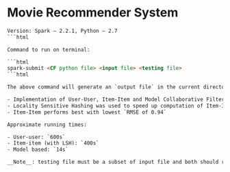 # Movie Recommender System

```html
Version: Spark – 2.2.1, Python – 2.7
```html

Command to run on terminal:

```html
spark-submit <CF python file> <input file> <testing file>
```html

The above command will generate an `output file` in the current directory 

- Implementation of User-User, Item-Item and Model Collaborative Filtering methods on the MovieLens Database.
- Locality Sensitive Hashing was used to speed up computation of Item-Item pairs
- Item-Item performs best with lowest `RMSE of 0.94`

Approximate running times:

- User-user: `600s`
- Item-item (with LSH): `400s`
- Model based: `14s`

__Note__: testing file must be a subset of input file and both should resemble the `ratings.csv` file on MovieLens Database

